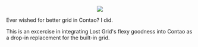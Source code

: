 <p style="text-align: center">
	<img src="http://crshd.github.io/lost-contao/images/lost-contao.png">
</p>

Ever wished for better grid in Contao? I did.

This is an excercise in integrating Lost Grid's flexy goodness into Contao as a drop-in replacement for the built-in grid.

